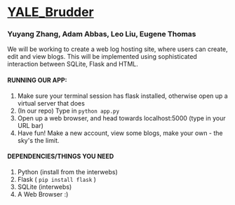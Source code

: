 # [YALE_Brudder](https://www.youtube.com/watch?v=WRtpPGxljK4)
### Yuyang Zhang, Adam Abbas, Leo Liu, Eugene Thomas ###
We will be working to create a web log hosting site, where users can create, edit and view blogs. This will be implemented using sophisticated interaction between SQLite, Flask and HTML.

#### RUNNING OUR APP: ####
1. Make sure your terminal session has flask installed, otherwise open up a virtual server that does
2. (In our repo) Type in `python app.py`
3. Open up a web browser, and head towards localhost:5000 (type in your URL bar)
4. Have fun! Make a new account, view some blogs, make your own - the sky's the limit.

#### DEPENDENCIES/THINGS YOU NEED ####
1. Python (install from the interwebs)
2. Flask ( `pip install flask` )
3. SQLite (interwebs)
4. A Web Browser :)
